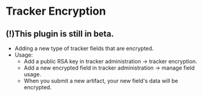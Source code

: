Tracker Encryption
=================

(!)This plugin is still in beta.
-------------------------------
* Adding a new type of tracker fields that are encrypted.
* Usage:
    - Add a public RSA key in tracker administration -> tracker encryption.
    - Add a new encrypted field in tracker administration -> manage field usage.
    - When you submit a new artifact, your new field's data will be encrypted.

